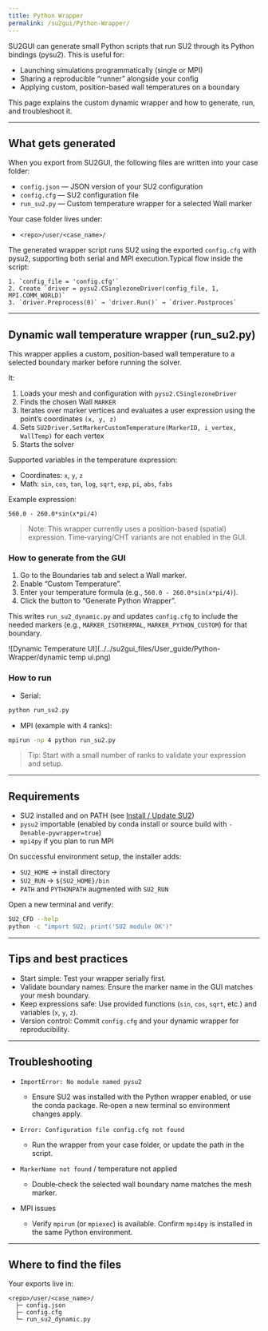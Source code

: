 ```yaml
---
title: Python Wrapper
permalink: /su2gui/Python-Wrapper/
---
```



SU2GUI can generate small Python scripts that run SU2 through its Python bindings (pysu2). This is useful for:

- Launching simulations programmatically (single or MPI)
- Sharing a reproducible “runner” alongside your config
- Applying custom, position-based wall temperatures on a boundary

This page explains the custom dynamic wrapper and how to generate, run, and troubleshoot it.

---

## What gets generated
When you export from SU2GUI, the following files are written into your case folder:

- `config.json` — JSON version of your SU2 configuration
- `config.cfg` — SU2 configuration file
- `run_su2.py` — Custom temperature wrapper for a selected Wall marker

Your case folder lives under:

- `<repo>/user/<case_name>/`

The generated wrapper script runs SU2 using the exported `config.cfg` with pysu2, supporting both serial and MPI execution.Typical flow inside the script:

  ```
1. `config_file = 'config.cfg'`
2. Create `driver = pysu2.CSinglezoneDriver(config_file, 1, MPI.COMM_WORLD)`
3. `driver.Preprocess(0)` → `driver.Run()` → `driver.Postproces`
```

---

## Dynamic wall temperature wrapper (run_su2.py)

This wrapper applies a custom, position-based wall temperature to a selected boundary marker before running the solver.

It:

1. Loads your mesh and configuration with `pysu2.CSinglezoneDriver`
2. Finds the chosen Wall `MARKER`
3. Iterates over marker vertices and evaluates a user expression using the point’s coordinates `(x, y, z)`
4. Sets `SU2Driver.SetMarkerCustomTemperature(MarkerID, i_vertex, WallTemp)` for each vertex
5. Starts the solver

Supported variables in the temperature expression:

- Coordinates: `x`, `y`, `z`
- Math: `sin`, `cos`, `tan`, `log`, `sqrt`, `exp`, `pi`, `abs`, `fabs`

Example expression:

```text
560.0 - 260.0*sin(x*pi/4)
```

> Note: This wrapper currently uses a position-based (spatial) expression. Time‑varying/CHT variants are not enabled in the GUI.

### How to generate from the GUI

1. Go to the Boundaries tab and select a Wall marker.
2. Enable “Custom Temperature”.
3. Enter your temperature formula (e.g., `560.0 - 260.0*sin(x*pi/4)`).
4. Click the button to “Generate Python Wrapper”.

This writes `run_su2_dynamic.py` and updates `config.cfg` to include the needed markers (e.g., `MARKER_ISOTHERMAL`, `MARKER_PYTHON_CUSTOM`) for that boundary.

![Dynamic Temperature UI](../../su2gui_files/User_guide/Python-Wrapper/dynamic temp ui.png)
### How to run

- Serial:

```bash
python run_su2.py
```

- MPI (example with 4 ranks):

```bash
mpirun -np 4 python run_su2.py
```

> Tip: Start with a small number of ranks to validate your expression and setup.

---

## Requirements

- SU2 installed and on PATH (see [Install / Update SU2](../Install-SU2/))
- `pysu2` importable (enabled by conda install or source build with `-Denable-pywrapper=true`)
- `mpi4py` if you plan to run MPI

On successful environment setup, the installer adds:

- `SU2_HOME` → install directory
- `SU2_RUN` → `${SU2_HOME}/bin`
- `PATH` and `PYTHONPATH` augmented with `SU2_RUN`

Open a new terminal and verify:

```bash
SU2_CFD --help
python -c "import SU2; print('SU2 module OK')"
```

---

## Tips and best practices

- Start simple: Test your wrapper serially first.
- Validate boundary names: Ensure the marker name in the GUI matches your mesh boundary.
- Keep expressions safe: Use provided functions (`sin`, `cos`, `sqrt`, etc.) and variables (`x`, `y`, `z`).
- Version control: Commit `config.cfg` and your dynamic wrapper for reproducibility.

---

## Troubleshooting

- `ImportError: No module named pysu2`
  - Ensure SU2 was installed with the Python wrapper enabled, or use the conda package. Re‑open a new terminal so environment changes apply.

- `Error: Configuration file config.cfg not found`
  - Run the wrapper from your case folder, or update the path in the script.

- `MarkerName not found` / temperature not applied
  - Double‑check the selected wall boundary name matches the mesh marker.

- MPI issues
  - Verify `mpirun` (or `mpiexec`) is available. Confirm `mpi4py` is installed in the same Python environment.

---

## Where to find the files

Your exports live in:

```
<repo>/user/<case_name>/
  ├─ config.json
  ├─ config.cfg
  └─ run_su2_dynamic.py
```
